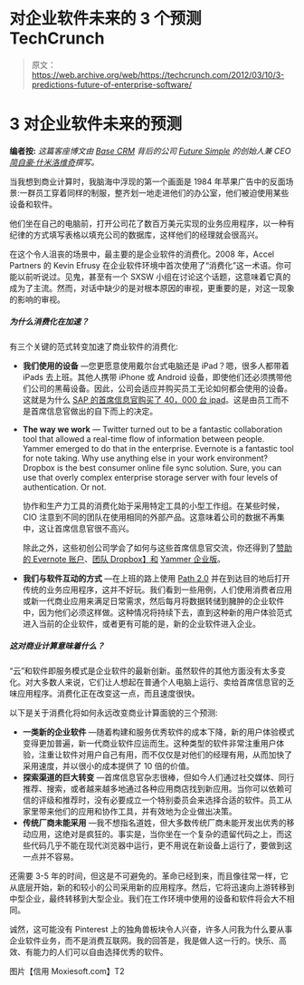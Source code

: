 # 对企业软件未来的 3 个预测 TechCrunch

> 原文：<https://web.archive.org/web/https://techcrunch.com/2012/03/10/3-predictions-future-of-enterprise-software/>

# 3 对企业软件未来的预测

**编者按:** *这篇客座博文由 [Base CRM](https://web.archive.org/web/20230124210401/http://www.futuresimple.com/base/) 背后的公司 [Future Simple](https://web.archive.org/web/20230124210401/http://www.futuresimple.com/) 的创始人兼 CEO[简自豪·什米洛维奇](https://web.archive.org/web/20230124210401/https://twitter.com/#!/uzisho)撰写。*

当我想到商业计算时，我脑海中浮现的第一个画面是 1984 年苹果广告中的反面场景:一群员工穿着同样的制服，整齐划一地走进他们的办公室，他们被迫使用某些设备和软件。

他们坐在自己的电脑前，打开公司花了数百万美元实现的业务应用程序，以一种有纪律的方式填写表格以填充公司的数据库，这样他们的经理就会很高兴。

在这个令人沮丧的场景中，最主要的是企业软件的消费化。2008 年，Accel Partners 的 Kevin Efrusy 在企业软件环境中首次使用了“消费化”这一术语。你可能以前听说过。见鬼，甚至有一个 SXSW 小组在讨论这个话题，这意味着它真的成为了主流。然而，对话中缺少的是对根本原因的审视，更重要的是，对这一现象的影响的审视。

##### 为什么消费化在加速？

有三个关键的范式转变加速了商业软件的消费化:

*   **我们使用的设备** —您更愿意使用戴尔台式电脑还是 iPad？嗯，很多人都带着 iPads 去上班。其他人携带 iPhone 或 Android 设备，即使他们还必须携带他们公司的黑莓设备。因此，公司会适应并购买员工无论如何都会使用的设备。这就是为什么 [SAP 的首席信息官购买了 40，000 台 ipad](https://web.archive.org/web/20230124210401/http://news.cnet.com/8301-13846_3-57360376-62/consumerization-of-it-is-more-than-using-an-ipad-at-work/)。这是由员工而不是首席信息官做出的自下而上的决定。
*   **The way we work** — Twitter turned out to be a fantastic collaboration tool that allowed a real-time flow of information between people. Yammer emerged to do that in the enterprise. Evernote is a fantastic tool for note taking. Why use anything else in your work environment? Dropbox is the best consumer online file sync solution. Sure, you can use that overly complex enterprise storage server with four levels of authentication. Or not.

    协作和生产力工具的消费化始于采用特定工具的小型工作组。在某些时候，CIO 注意到不同的团队在使用相同的外部产品。这意味着公司的数据不再集中，这让首席信息官很不高兴。

    除此之外，这些初创公司学会了如何与这些首席信息官交流，你还得到了[赞助的 Evernote 账户](https://web.archive.org/web/20230124210401/http://www.evernote.com/about/premium/groups/)、[团队 Dropbox】和](https://web.archive.org/web/20230124210401/https://www.dropbox.com/pricing) [Yammer 企业版](https://web.archive.org/web/20230124210401/https://www.yammer.com/about/pricing)。

*   **我们与软件互动的方式** —在上班的路上使用 [Path 2.0](https://web.archive.org/web/20230124210401/https://techcrunch.com/2012/01/31/best-design-path/) 并在到达目的地后打开传统的业务应用程序，这并不好玩。我们看到一些用例，人们使用消费者应用或新一代商业应用来满足日常需求，然后每月将数据转储到臃肿的企业软件中，因为他们必须这样做。这种情况将持续下去，直到这种新的用户体验范式进入当前的企业软件，或者更有可能的是，新的企业软件进入企业。

##### 这对商业计算意味着什么？

“云”和软件即服务模式是企业软件的最新创新。虽然软件的其他方面没有太多变化。对大多数人来说，它们让人想起在普通个人电脑上运行、卖给首席信息官的乏味应用程序。消费化正在改变这一点，而且速度很快。

以下是关于消费化将如何永远改变商业计算面貌的三个预测:

*   **一类新的企业软件** —随着构建和服务优秀软件的成本下降，新的用户体验模式变得更加普遍，新一代商业软件应运而生。这种类型的软件非常注重用户体验，注重让软件对用户自己有用，而不仅仅是对他们的经理有用，从而加快了采用速度，并以很小的成本提供了 10 倍的价值。
*   **探索渠道的巨大转变** —首席信息官杂志很棒，但如今人们通过社交媒体、同行推荐、搜索，或者越来越多地通过各种应用商店找到新应用。当你可以依赖可信的评级和推荐时，没有必要成立一个特别委员会来选择合适的软件。员工从家里带来他们的应用和协作工具，并有效地为企业做出决策。
*   **传统厂商未能采用** —我不想指名道姓，但大多数传统厂商未能开发出优秀的移动应用，这绝对是疯狂的。事实是，当你坐在一个复杂的遗留代码之上，而这些代码几乎不能在现代浏览器中运行，更不用说在新设备上运行了，要做到这一点并不容易。

还需要 3-5 年的时间，但这是不可避免的。革命已经到来，而且像往常一样，它从底层开始，新的和较小的公司采用新的应用程序。然后，它将迅速向上游转移到中型企业，最终转移到大型企业。我们在工作环境中使用的设备和软件将会大不相同。

诚然，这可能没有 Pinterest 上的独角兽板块令人兴奋，许多人问我为什么要从事企业软件业务，而不是消费互联网。我的回答是，我是做人这一行的。快乐、高效、有能力的人们可以自由选择优秀的软件。

图片【信用 Moxiesoft.com】T2